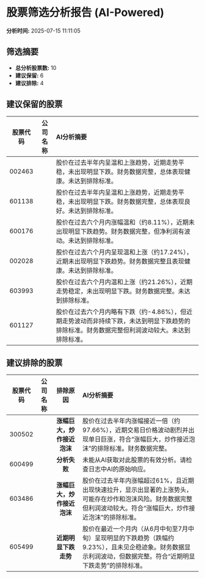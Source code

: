 # 股票筛选分析报告 (AI-Powered)

**分析时间:** 2025-07-15 11:11:05

## 筛选摘要

- **总分析股票数:** 10
- **建议保留:** 6
- **建议排除:** 4

## 建议保留的股票

| 股票代码 | 公司名称 | AI分析摘要 |
|:---:|:---:|:---|
| 002463 |  | 股价在过去半年内呈温和上涨趋势，近期走势平稳，未出现明显下跌。财务数据完整，总体表现健康。未达到排除标准。 |
| 601138 |  | 股价在过去半年内呈温和上涨趋势，近期走势平稳，未出现明显下跌。财务数据完整，总体表现良好。未达到排除标准。 |
| 600176 |  | 股价在过去六个月内涨幅温和（约8.11%），近期未出现明显下跌趋势。财务数据完整，但净利润有波动。未达到排除标准。 |
| 002028 |  | 股价在过去六个月内呈现温和上涨（约17.24%），近期未出现明显下跌趋势。财务数据完整且表现健康。未达到排除标准。 |
| 603993 |  | 股价在过去六个月内温和上涨（约21.26%），近期走势稳定，未出现明显下跌。财务数据完整。未达到排除标准。 |
| 601127 |  | 股价在过去六个月内略有下跌（约-4.86%），但近期走势波动而非持续下跌，未达到明显下跌趋势的排除标准。财务数据完整但利润波动较大。未达到排除标准。 |

## 建议排除的股票

| 股票代码 | 公司名称 | 排除原因 | AI分析摘要 |
|:---:|:---:|:---:|:---|
| 300502 |  | **涨幅巨大，炒作接近泡沫** | 股价在过去半年内涨幅接近一倍（约97.66%），近期交易日价格波动剧烈并出现单日巨涨，符合“涨幅巨大，炒作接近泡沫”的排除标准。财务数据完整。 |
| 600499 |  | **分析失败** | 未能从AI获取对此股票的有效分析。请检查日志中AI的原始响应。 |
| 603486 |  | **涨幅巨大，炒作接近泡沫** | 股价在过去半年内涨幅超过61%，且近期出现快速拉升，显示出显著的上涨势头，可能存在炒作和泡沫风险。财务数据完整但利润波动较大。符合“涨幅巨大，炒作接近泡沫”的排除标准。 |
| 605499 |  | **近期明显下跌走势** | 股价在最近一个月内（从6月中旬至7月中旬）呈现明显的下跌趋势（跌幅约9.23%），且未见企稳迹象。财务数据显示利润波动，但数据完整。符合“近期明显下跌走势”的排除标准。 |
